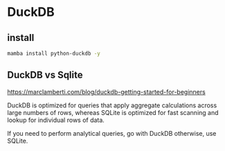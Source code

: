 # DuckDB

## install
```sh
mamba install python-duckdb -y
```

## DuckDB vs Sqlite
https://marclamberti.com/blog/duckdb-getting-started-for-beginners

DuckDB is optimized for queries that apply aggregate calculations across large numbers of rows, 
whereas SQLite is optimized for fast scanning and lookup for individual rows of data. 

If you need to perform analytical queries, go with DuckDB otherwise, use SQLite.

